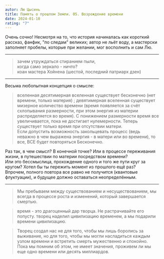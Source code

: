 ```yaml
---
autor: Лю Цысинь
title: Память о прошлом Земли. 05. Возрождение времени
date: 2024-01-10
rating: "7"
---
```

Очень сочно! Несмотря на то, что история начиналась как короткий рассказ, фанфик, "по следам" великих; автор не льёт воду, а мастерски заполняет пробелы, которые при желании, мог восполнить и сам Лю.

---

>зачем утруждаться стиранием пыли,  
>когда само зеркало - ничто?  
>коан мастера Хойнена (шестой, последний патриарх дзен)

---

Весьма любопытная концепция о смысле:
>вселенная десятимерная вселенная существует бесконечно (нет времени, только материя) ; девятимерная вселенная существует мизерное количество времени (время появляется за счёт схлопывания размерности, при этом энергия из материи распределяется во время). С понижением размерности время все увеличивается, пока не достигает нулемерности. Теперь существует только время при отсутствии матери.  
>Если допустить возможность закольцевать процесс (ведь неважно в чем выражена энергия - в матери или во времени), то все, ВСЕ будет повторяться Бесконечно.

Раз так, в чем смысл? В конечной точке? Или в процессе переживания жизни, в путешествии по материи посредством времени?  
Или это бессмыслица, прохождение одного и того же пути круг за кругом?
Хотел бы ты пережить момент из прошлого ещё раз?  
Впрочем, полного повтора все равно не получится (квантовые флуктуации), и будущее должно оставаться неопределённым.

---

>Мы пребываем между существованием и несуществованием, мы всегда в процессе роста и изменений, который завершается смертью.

>время - это драгоценный дар творца. Не растрачивайте его попусту.
>творец наделил цивилизацию временем, а мы подарили времени цивилизацию.

>Творец создал нас не для того, чтобы мы лишь боролись за выживание, но для того, чтобы мы могли насладиться каждым узлом времени и встретить смерть мужественно и спокойно. Пока мы помним об этом, не имеет значения, проживем ли мы еще одно времени или десять миллиардов.